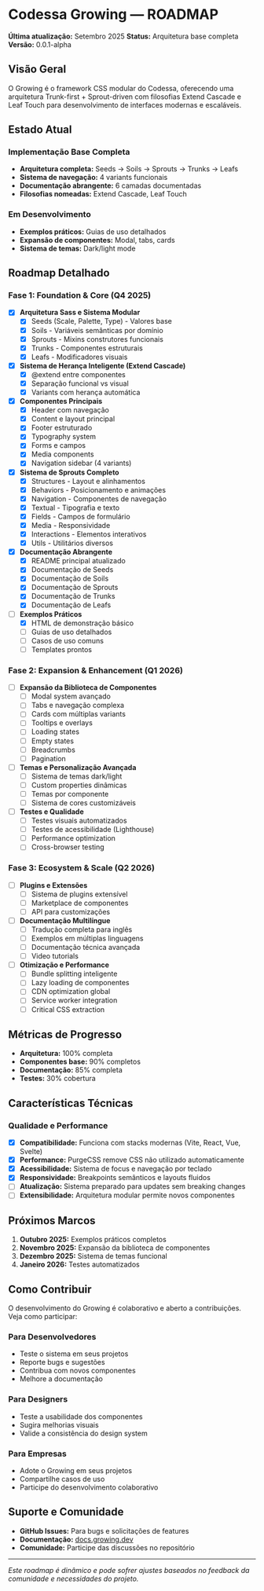 # Codessa Growing — ROADMAP

**Última atualização:** Setembro 2025
**Status:** Arquitetura base completa
**Versão:** 0.0.1-alpha

## Visão Geral

O Growing é o framework CSS modular do Codessa, oferecendo uma arquitetura Trunk-first + Sprout-driven com filosofias Extend Cascade e Leaf Touch para desenvolvimento de interfaces modernas e escaláveis.

## Estado Atual

### Implementação Base Completa
- **Arquitetura completa:** Seeds → Soils → Sprouts → Trunks → Leafs
- **Sistema de navegação:** 4 variants funcionais
- **Documentação abrangente:** 6 camadas documentadas
- **Filosofias nomeadas:** Extend Cascade, Leaf Touch

### Em Desenvolvimento
- **Exemplos práticos:** Guias de uso detalhados
- **Expansão de componentes:** Modal, tabs, cards
- **Sistema de temas:** Dark/light mode

## Roadmap Detalhado

### Fase 1: Foundation & Core (Q4 2025)
- [x] **Arquitetura Sass e Sistema Modular**
  - [x] Seeds (Scale, Palette, Type) - Valores base
  - [x] Soils - Variáveis semânticas por domínio
  - [x] Sprouts - Mixins construtores funcionais
  - [x] Trunks - Componentes estruturais
  - [x] Leafs - Modificadores visuais
- [x] **Sistema de Herança Inteligente (Extend Cascade)**
  - [x] @extend entre componentes
  - [x] Separação funcional vs visual
  - [x] Variants com herança automática
- [x] **Componentes Principais**
  - [x] Header com navegação
  - [x] Content e layout principal
  - [x] Footer estruturado
  - [x] Typography system
  - [x] Forms e campos
  - [x] Media components
  - [x] Navigation sidebar (4 variants)
- [x] **Sistema de Sprouts Completo**
  - [x] Structures - Layout e alinhamentos
  - [x] Behaviors - Posicionamento e animações
  - [x] Navigation - Componentes de navegação
  - [x] Textual - Tipografia e texto
  - [x] Fields - Campos de formulário
  - [x] Media - Responsividade
  - [x] Interactions - Elementos interativos
  - [x] Utils - Utilitários diversos
- [x] **Documentação Abrangente**
  - [x] README principal atualizado
  - [x] Documentação de Seeds
  - [x] Documentação de Soils
  - [x] Documentação de Sprouts
  - [x] Documentação de Trunks
  - [x] Documentação de Leafs
- [ ] **Exemplos Práticos**
  - [x] HTML de demonstração básico
  - [ ] Guias de uso detalhados
  - [ ] Casos de uso comuns
  - [ ] Templates prontos

### Fase 2: Expansion & Enhancement (Q1 2026)
- [ ] **Expansão da Biblioteca de Componentes**
  - [ ] Modal system avançado
  - [ ] Tabs e navegação complexa
  - [ ] Cards com múltiplas variants
  - [ ] Tooltips e overlays
  - [ ] Loading states
  - [ ] Empty states
  - [ ] Breadcrumbs
  - [ ] Pagination
- [ ] **Temas e Personalização Avançada**
  - [ ] Sistema de temas dark/light
  - [ ] Custom properties dinâmicas
  - [ ] Temas por componente
  - [ ] Sistema de cores customizáveis
- [ ] **Testes e Qualidade**
  - [ ] Testes visuais automatizados
  - [ ] Testes de acessibilidade (Lighthouse)
  - [ ] Performance optimization
  - [ ] Cross-browser testing

### Fase 3: Ecosystem & Scale (Q2 2026)
- [ ] **Plugins e Extensões**
  - [ ] Sistema de plugins extensível
  - [ ] Marketplace de componentes
  - [ ] API para customizações
- [ ] **Documentação Multilíngue**
  - [ ] Tradução completa para inglês
  - [ ] Exemplos em múltiplas linguagens
  - [ ] Documentação técnica avançada
  - [ ] Video tutorials
- [ ] **Otimização e Performance**
  - [ ] Bundle splitting inteligente
  - [ ] Lazy loading de componentes
  - [ ] CDN optimization global
  - [ ] Service worker integration
  - [ ] Critical CSS extraction

## Métricas de Progresso

- **Arquitetura:** 100% completa
- **Componentes base:** 90% completos
- **Documentação:** 85% completa
- **Testes:** 30% cobertura

## Características Técnicas

### Qualidade e Performance
- [x] **Compatibilidade:** Funciona com stacks modernas (Vite, React, Vue, Svelte)
- [x] **Performance:** PurgeCSS remove CSS não utilizado automaticamente
- [x] **Acessibilidade:** Sistema de focus e navegação por teclado
- [x] **Responsividade:** Breakpoints semânticos e layouts fluidos
- [ ] **Atualização:** Sistema preparado para updates sem breaking changes
- [ ] **Extensibilidade:** Arquitetura modular permite novos componentes

## Próximos Marcos

1. **Outubro 2025:** Exemplos práticos completos
2. **Novembro 2025:** Expansão da biblioteca de componentes
3. **Dezembro 2025:** Sistema de temas funcional
4. **Janeiro 2026:** Testes automatizados

## Como Contribuir

O desenvolvimento do Growing é colaborativo e aberto a contribuições. Veja como participar:

### Para Desenvolvedores
- Teste o sistema em seus projetos
- Reporte bugs e sugestões
- Contribua com novos componentes
- Melhore a documentação

### Para Designers
- Teste a usabilidade dos componentes
- Sugira melhorias visuais
- Valide a consistência do design system

### Para Empresas
- Adote o Growing em seus projetos
- Compartilhe casos de uso
- Participe do desenvolvimento colaborativo

## Suporte e Comunidade

- **GitHub Issues:** Para bugs e solicitações de features
- **Documentação:** [docs.growing.dev](https://docs.growing.dev)
- **Comunidade:** Participe das discussões no repositório

---

*Este roadmap é dinâmico e pode sofrer ajustes baseados no feedback da comunidade e necessidades do projeto.*